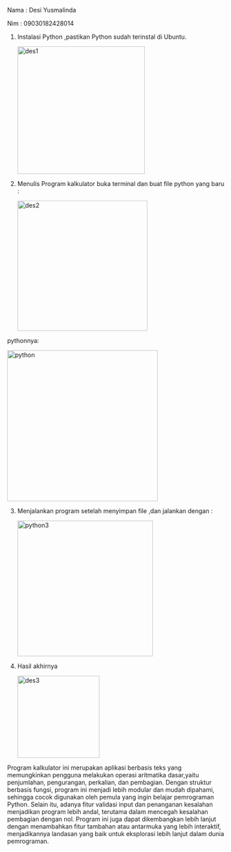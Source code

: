 
Nama  : Desi Yusmalinda

Nim   : 09030182428014


1. Instalasi Python ,pastikan Python sudah terinstal di Ubuntu.

   <img width="295" alt="des1" src="https://github.com/user-attachments/assets/cbcb595b-fc21-46c8-b87b-e604a9f1ac46" />

   
2. Menulis Program kalkulator buka terminal dan buat file python yang baru :

   <img width="301" alt="des2" src="https://github.com/user-attachments/assets/686cfae4-0f5a-46f8-b873-fb87378e36be" />


  pythonnya:
   
  <img width="349" alt="python" src="https://github.com/user-attachments/assets/60eb8c6f-f50e-4e16-a7b6-f4afe3215624" />


3. Menjalankan program setelah menyimpan file ,dan jalankan dengan :
   
   <img width="314" alt="python3" src="https://github.com/user-attachments/assets/1811a95b-adb3-48d6-9fc2-2899273ee865" />


4. Hasil akhirnya

   <img width="190" alt="des3" src="https://github.com/user-attachments/assets/4e744e5e-db6b-405a-a1dc-b77b9386219b" />

  Program kalkulator ini merupakan aplikasi berbasis teks yang memungkinkan pengguna melakukan operasi aritmatika dasar,yaitu penjumlahan, pengurangan, perkalian, dan pembagian. Dengan struktur berbasis fungsi, program ini menjadi lebih modular dan mudah dipahami, sehingga cocok digunakan oleh pemula yang ingin belajar pemrograman Python. Selain itu, adanya fitur validasi input dan penanganan kesalahan menjadikan program lebih andal, terutama dalam mencegah kesalahan pembagian dengan nol. Program ini juga dapat dikembangkan lebih lanjut dengan menambahkan fitur tambahan atau antarmuka yang lebih interaktif, menjadikannya landasan yang baik untuk eksplorasi lebih lanjut dalam dunia pemrograman.
